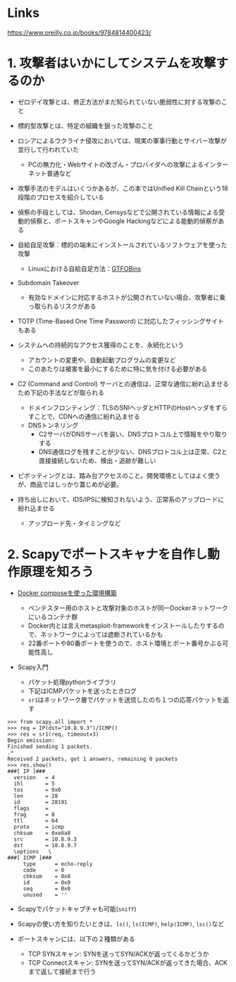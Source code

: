 # Links

https://www.oreilly.co.jp/books/9784814400423/

# 1. 攻撃者はいかにしてシステムを攻撃するのか

- ゼロデイ攻撃とは、修正方法がまだ知られていない脆弱性に対する攻撃のこと
- 標的型攻撃とは、特定の組織を狙った攻撃のこと
- ロシアによるウクライナ侵攻においては、現実の軍事行動とサイバー攻撃が並行して行われていた
  - PCの無力化・Webサイトの改ざん・プロバイダへの攻撃によるインターネット普通など
- 攻撃手法のモデルはいくつかあるが、この本ではUnified Kill Chainという18段階のプロセスを紹介している
- 偵察の手段としては、Shodan, Censysなどで公開されている情報による受動的偵察と、ポートスキャンやGoogle Hackingなどによる能動的偵察がある
- 自給自足攻撃：標的の端末にインストールされているソフトウェアを使った攻撃
  - Linuxにおける自給自足方法：[GTFOBins](https://gtfobins.github.io/)

- Subdomain Takeover
  - 有効なドメインに対応するホストが公開されていない場合、攻撃者に乗っ取られるリスクがある

- TOTP (Time-Based One Time Password) に対応したフィッシングサイトもある
- システムへの持続的なアクセス獲得のことを、永続化という
  - アカウントの変更や、自動起動プログラムの変更など
  - このあたりは被害を最小にするために特に気を付ける必要がある

- C2 (Command and Control) サーバとの通信は、正常な通信に紛れ込ませるため下記の手法などが取られる
  - ドメインフロンティング：TLSのSNIヘッダとHTTPのHostヘッダをずらすことで、CDNへの通信に紛れ込ませる
  - DNSトンネリング
    - C2サーバがDNSサーバを装い、DNSプロトコル上で情報をやり取りする
    - DNS通信ログを残すことが少ない、DNSプロトコル上は正常、C2と直接接続しないため、検出・追跡が難しい

- ピボッティングとは、踏み台アクセスのこと。開発環境としてはよく使うが、商品ではしっかり蓋じめが必要。
- 持ち出しにおいて、IDS/IPSに検知されないよう、正常系のアップロードに紛れ込ませる
  - アップロード先・タイミングなど

# 2. Scapyでポートスキャナを自作し動作原理を知ろう

- [Docker composeを使った環境構築](https://github.com/oreilly-japan/pentest-starting-with-port-scanner/blob/main/containers/README.md)
  - ペンテスター用のホストと攻撃対象のホストが同一Dockerネットワークにいるコンテナ群
  - Docker内とは言えmetasploit-frameworkをインストールしたりするので、ネットワークによっては遮断されているかも
  - 22番ポートや80番ポートを使うので、ホスト環境とポート番号かぶる可能性高し

- Scapy入門
  - パケット処理pythonライブラリ
  - 下記はICMPパケットを送ったときログ
  - `sr1`はネットワーク層でパケットを送信したのち１つの応答パケットを返す

```
>>> from scapy.all import *
>>> req = IP(dst="10.8.9.3")/ICMP()
>>> res = sr1(req, timeout=3)
Begin emission:
Finished sending 1 packets.
.*
Received 2 packets, got 1 answers, remaining 0 packets
>>> res.show()
###[ IP ]### 
  version   = 4
  ihl       = 5
  tos       = 0x0
  len       = 28
  id        = 28191
  flags     = 
  frag      = 0
  ttl       = 64
  proto     = icmp
  chksum    = 0xe6a8
  src       = 10.8.9.3
  dst       = 10.8.9.7
  \options   \
###[ ICMP ]### 
     type      = echo-reply
     code      = 0
     chksum    = 0x0
     id        = 0x0
     seq       = 0x0
     unused    = ''
```

- Scapyでパケットキャプチャも可能(`sniff`)
- Scapyの使い方を知りたいときは、`ls()`, `ls(ICMP)`, `help(ICMP)`, `lsc()`など

- ポートスキャンには、以下の２種類がある
  - TCP SYNスキャン: SYNを送ってSYN/ACKが返ってくるかどうか
  - TCP Connectスキャン: SYNを送ってSYN/ACKが返ってきた場合、ACKまで返して接続まで行う
